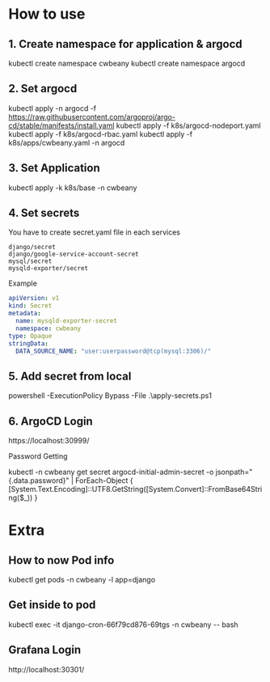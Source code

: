 # How to use

## 1. Create namespace for application & argocd

kubectl create namespace cwbeany
kubectl create namespace argocd

## 2. Set argocd

kubectl apply -n argocd -f https://raw.githubusercontent.com/argoproj/argo-cd/stable/manifests/install.yaml
kubectl apply -f k8s/argocd-nodeport.yaml
kubectl apply -f k8s/argocd-rbac.yaml
kubectl apply -f k8s/apps/cwbeany.yaml -n argocd

## 3. Set Application

kubectl apply -k k8s/base -n cwbeany

## 4. Set secrets

You have to create secret.yaml file in each services

```
django/secret
django/google-service-account-secret
mysql/secret
mysqld-exporter/secret
```

Example
```yaml
apiVersion: v1
kind: Secret
metadata:
  name: mysqld-exporter-secret
  namespace: cwbeany
type: Opaque
stringData:
  DATA_SOURCE_NAME: "user:userpassword@tcp(mysql:3306)/"
```

## 5. Add secret from local

powershell -ExecutionPolicy Bypass -File .\apply-secrets.ps1

## 6. ArgoCD Login

https://localhost:30999/

Password Getting

kubectl -n cwbeany get secret argocd-initial-admin-secret -o jsonpath="{.data.password}" | ForEach-Object { [System.Text.Encoding]::UTF8.GetString([System.Convert]::FromBase64String($_)) }


# Extra

## How to now Pod info

kubectl get pods -n cwbeany -l app=django

## Get inside to pod

kubectl exec -it django-cron-66f79cd876-69tgs -n cwbeany -- bash

## Grafana Login

http://localhost:30301/
